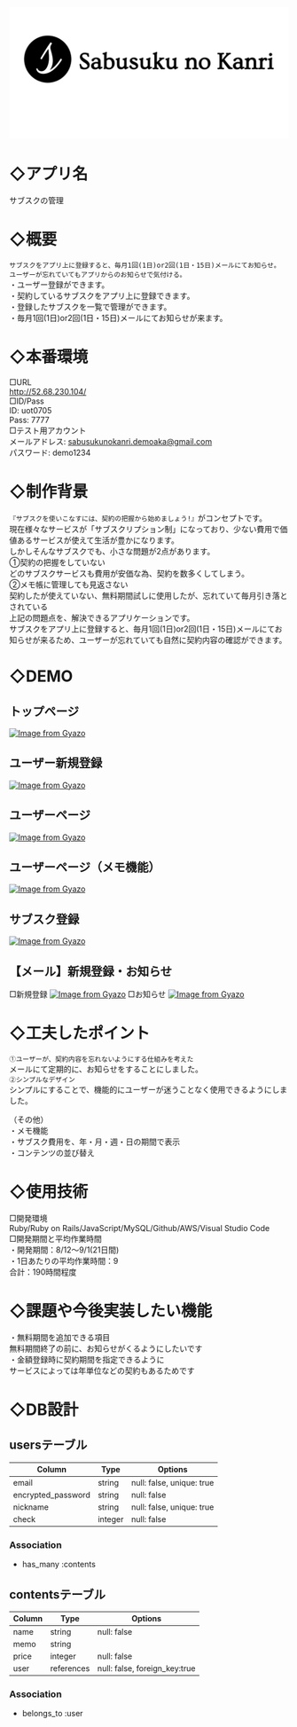 ![画像名](app/assets/images/Sabusukulogo.png)
# ◇アプリ名
サブスクの管理

# ◇概要
`サブスクをアプリ上に登録すると、毎月1回(1日)or2回(1日・15日)メールにてお知らせ。`<br>
`ユーザーが忘れていてもアプリからのお知らせで気付ける。`<br>
・ユーザー登録ができます。<br>
・契約しているサブスクをアプリ上に登録できます。<br>
・登録したサブスクを一覧で管理ができます。<br>
・毎月1回(1日)or2回(1日・15日)メールにてお知らせが来ます。<br>

# ◇本番環境						
□URL<br>
http://52.68.230.104/<br>
□ID/Pass<br>
ID: uot0705<br>
Pass: 7777<br>
□テスト用アカウント<br>
メールアドレス: sabusukunokanri.demoaka@gmail.com<br>
パスワード: demo1234<br>

# ◇制作背景
`『サブスクを使いこなすには、契約の把握から始めましょう!』`がコンセプトです。<br>
現在様々なサービスが「サブスクリプション制」になっており、少ない費用で価値あるサービスが使えて生活が豊かになります。<br>
しかしそんなサブスクでも、小さな問題が2点があります。<br>
①契約の把握をしていない<br>
どのサブスクサービスも費用が安価な為、契約を数多くしてしまう。<br>
②メモ帳に管理しても見返さない<br>
契約したが使えていない、無料期間試しに使用したが、忘れていて毎月引き落とされている<br>
上記の問題点を、解決できるアプリケーションです。<br>
サブスクをアプリ上に登録すると、毎月1回(1日)or2回(1日・15日)メールにてお知らせが来るため、ユーザーが忘れていても自然に契約内容の確認ができます。</br>

						
# ◇DEMO
## トップページ
[![Image from Gyazo](https://i.gyazo.com/6190b8695139c4a6305881b1bb7462e1.gif)](https://gyazo.com/6190b8695139c4a6305881b1bb7462e1)
## ユーザー新規登録
[![Image from Gyazo](https://i.gyazo.com/69a15091d097a937cadcf74ded2b3e1e.png)](https://gyazo.com/69a15091d097a937cadcf74ded2b3e1e)
## ユーザーページ
[![Image from Gyazo](https://i.gyazo.com/0fac265dd149084f75805663500ac564.gif)](https://gyazo.com/0fac265dd149084f75805663500ac564)
## ユーザーページ（メモ機能）
[![Image from Gyazo](https://i.gyazo.com/fb28cbf6e8c52a36957b6873ca305696.gif)](https://gyazo.com/fb28cbf6e8c52a36957b6873ca305696)
## サブスク登録
[![Image from Gyazo](https://i.gyazo.com/de2cdd7246cefe25befe02e7447cb6f9.gif)](https://gyazo.com/de2cdd7246cefe25befe02e7447cb6f9)
## 【メール】新規登録・お知らせ
□新規登録
[![Image from Gyazo](https://i.gyazo.com/c71a29fb4d407bf2c2c47a9fb7aa2ef0.png)](https://gyazo.com/c71a29fb4d407bf2c2c47a9fb7aa2ef0)
□お知らせ
[![Image from Gyazo](https://i.gyazo.com/5a0f5726629eff0d524ccfcca095d38e.png)](https://gyazo.com/5a0f5726629eff0d524ccfcca095d38e)

# ◇工夫したポイント
`①ユーザーが、契約内容を忘れないようにする仕組みを考えた`<br>
メールにて定期的に、お知らせをすることにしました。<br>
`②シンプルなデザイン`<br>
シンプルにすることで、機能的にユーザーが迷うことなく使用できるようにしました。<br> 

（その他）<br>
・メモ機能<br>
・サブスク費用を、年・月・週・日の期間で表示<br>
・コンテンツの並び替え<br>

# ◇使用技術
□開発環境<br>
Ruby/Ruby on Rails/JavaScript/MySQL/Github/AWS/Visual Studio Code<br>
□開発期間と平均作業時間<br>
・開発期間：8/12〜9/1(21日間)<br>
・1日あたりの平均作業時間：9<br>
合計：190時間程度<br>

# ◇課題や今後実装したい機能						
・無料期間を追加できる項目<br>
無料期間終了の前に、お知らせがくるようにしたいです<br>
・金額登録時に契約期間を指定できるように<br>
サービスによっては年単位などの契約もあるためです<br>

# ◇DB設計												
## usersテーブル

| Column             | Type   | Options     |
| ------------------ | ------ | ----------- |
| email              | string | null: false, unique: true |
| encrypted_password | string | null: false |
| nickname           | string | null: false, unique: true |
| check              | integer| null: false |

### Association
- has_many :contents

## contentsテーブル

| Column               | Type       | Options                        |
| -----------------    | ---------- | ------------------------------ |
| name                 | string     | null: false                    |
| memo                 | string     |                                |
| price                | integer    | null: false                    |
| user                 | references | null: false, foreign_key:true  |

### Association
- belongs_to :user
